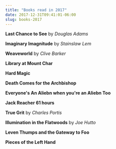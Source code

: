 ```yaml
---
title: "Books read in 2017"
date: 2017-12-31T09:41:01-06:00
slug: books-2017
---
```



**Last Chance to See** by *Douglas Adams*

**Imaginary Imagnitude** by *Stainslaw Lem*

**Weaveworld** by *Clive Barker*

**Library at Mount Char**

**Hard Magic** 

**Death Comes for the Archbishop**

**Everyone's An Aliebn when you're an Aliebn Too**

**Jack Reacher 61 hours**

**True Grit** by *Charles Portis*

**Illumination in the Flatwoods** by *Joe Hutto*

**Leven Thumps and the Gateway to Foo**

**Pieces of the Left Hand**